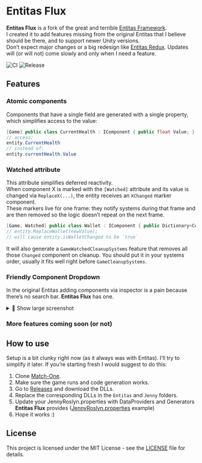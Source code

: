 # Entitas Flux
**Entitas Flux** is a fork of the great and terrible [Entitas Framework](https://github.com/sschmid/Entitas).  
I created it to add features missing from the original Entitas that I believe should be there, and to support newer Unity versions.  
Don’t expect major changes or a big redesign like [Entitas Redux](https://github.com/jeffcampbellmakesgames/Entitas-Redux). Updates will (or will not) come slowly and only when I need a feature.

![CI](https://github.com/Bogenbai/Entitas-Flux/actions/workflows/ci.yml/badge.svg)
![Release](https://github.com/Bogenbai/Entitas-Flux/actions/workflows/release-on-tag.yml/badge.svg)

## Features
### Atomic components
Components that have a single field are generated with a single property, which simplifies access to the value:
```cs
[Game] public class CurrentHealth : IComponent { public float Value; }
// access:
entity.CurrentHealth
// instead of:
entity.currentHealth.Value
```


### Watched attribute
This attribute simplifies deferred reactivity.  
When component X is marked with the `[Watched]` attribute and its value is changed via `ReplaceX(...)`, the entity receives an `XChanged` marker component.   
These markers live for one frame: they notify systems during that frame and are then removed so the logic doesn’t repeat on the next frame.  
```cs
[Game, Watched] public class Wallet : IComponent { public Dictionary<CurrencyTypeId, int> Value; }
// entity.ReplaceWallet(newValue);
// will cause entity.isWalletChanged to be `true`
```
It will also generate a `GameWatchedCleanupSystems` feature that removes all those `Changed` component on cleanup. You should put it in your systems order, usually it fits well right before `GameCleanupSystems`.

### Friendly Component Dropdown
In the original Entitas adding components via inspector is a pain because there’s no search bar. **Entitas Flux** has one.
<details>
  <summary>📸 Show large screenshot</summary>

  <div align="center">
    <img src="https://github.com/user-attachments/assets/bfa51c31-c62c-4291-98c3-de965bb38552" alt="My screenshot" width="900">
  </div>
</details>



### More features coming soon (or not)

## How to use
Setup is a bit clunky right now (as it always was with Entitas). I’ll try to simplify it later.
If you’re starting fresh I would suggest to do this:
1. Clone [Match-One](https://github.com/sschmid/Match-One).
2. Make sure the game runs and code generation works.
3. Go to [Releases](https://github.com/Bogenbai/Entitas-Flux/releases) and download the DLLs.
4. Replace the corresponding DLLs in the `Entitas` and `Jenny` folders.
5. Update your JennyRoslyn.properties with DataProviders and Generators **Entitas Flux** provides ([JennyRoslyn.properties](https://github.com/Bogenbai/Entitas-Flux/blob/master/Examples/JennyRoslyn.properties) example)
5. Hope it works :)

## License

This project is licensed under the MIT License - see the [LICENSE](LICENSE) file for details.
